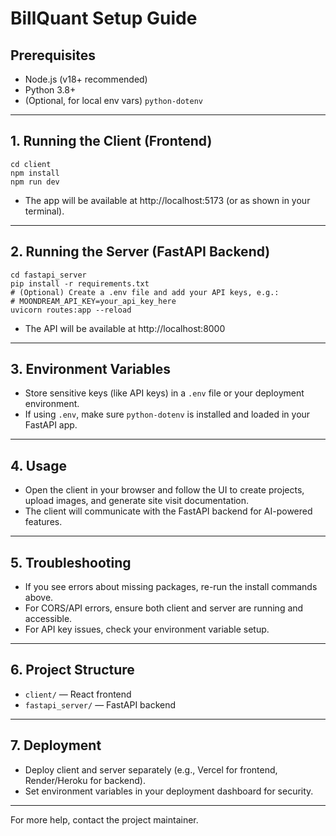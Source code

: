 # BillQuant Setup Guide

## Prerequisites
- Node.js (v18+ recommended)
- Python 3.8+
- (Optional, for local env vars) `python-dotenv`

---

## 1. Running the Client (Frontend)

```
cd client
npm install
npm run dev
```
- The app will be available at http://localhost:5173 (or as shown in your terminal).

---

## 2. Running the Server (FastAPI Backend)

```
cd fastapi_server
pip install -r requirements.txt
# (Optional) Create a .env file and add your API keys, e.g.:
# MOONDREAM_API_KEY=your_api_key_here
uvicorn routes:app --reload
```
- The API will be available at http://localhost:8000

---

## 3. Environment Variables
- Store sensitive keys (like API keys) in a `.env` file or your deployment environment.
- If using `.env`, make sure `python-dotenv` is installed and loaded in your FastAPI app.

---

## 4. Usage
- Open the client in your browser and follow the UI to create projects, upload images, and generate site visit documentation.
- The client will communicate with the FastAPI backend for AI-powered features.

---

## 5. Troubleshooting
- If you see errors about missing packages, re-run the install commands above.
- For CORS/API errors, ensure both client and server are running and accessible.
- For API key issues, check your environment variable setup.

---

## 6. Project Structure
- `client/` — React frontend
- `fastapi_server/` — FastAPI backend

---

## 7. Deployment
- Deploy client and server separately (e.g., Vercel for frontend, Render/Heroku for backend).
- Set environment variables in your deployment dashboard for security.

---

For more help, contact the project maintainer.
